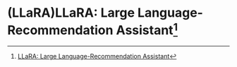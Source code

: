 # (LLaRA)LLaRA: Large Language-Recommendation Assistant[^1]



[^1]:[LLaRA: Large Language-Recommendation Assistant](https://arxiv.org/pdf/2312.02445)
